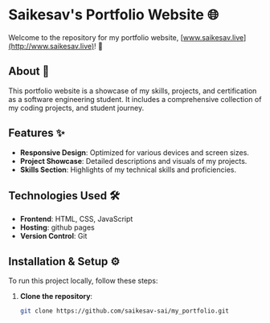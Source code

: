 # Saikesav's Portfolio Website 🌐

Welcome to the repository for my portfolio website, [www.saikesav.live](http://www.saikesav.live)! 🚀

## About 📖

This portfolio website is a showcase of my skills, projects, and certification as a software engineering student. It includes a comprehensive collection of my  coding projects, and student journey.

## Features ✨

- **Responsive Design**: Optimized for various devices and screen sizes.
- **Project Showcase**: Detailed descriptions and visuals of my projects.
- **Skills Section**: Highlights of my technical skills and proficiencies.

## Technologies Used 🛠️

- **Frontend**: HTML, CSS, JavaScript
- **Hosting**: github pages
- **Version Control**: Git

## Installation & Setup ⚙️

To run this project locally, follow these steps:

1. **Clone the repository**:
   ```bash
   git clone https://github.com/saikesav-sai/my_portfolio.git
